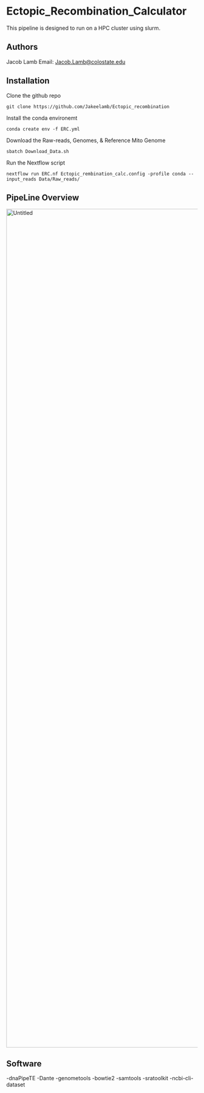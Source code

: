 # Ectopic_Recombination_Calculator
This pipeline is designed to run on a HPC cluster using slurm. 

## Authors 
Jacob Lamb 
Email: Jacob.Lamb@colostate.edu
## Installation
Clone the github repo
```
git clone https://github.com/Jakeelamb/Ectopic_recombination
```
Install the conda environemt
```
conda create env -f ERC.yml
```
Download the Raw-reads, Genomes, & Reference Mito Genome
```
sbatch Download_Data.sh
```
Run the Nextflow script
```
nextflow run ERC.nf Ectopic_rembination_calc.config -profile conda --input_reads Data/Raw_reads/
```

## PipeLine Overview
<img width="2210" alt="Untitled" src="https://github.com/user-attachments/assets/5f2afef5-6222-444f-a2a5-7eefa8e75bd7">

## Software
-dnaPipeTE
-Dante
-genometools
-bowtie2
-samtools
-sratoolkit
-ncbi-cli-dataset
